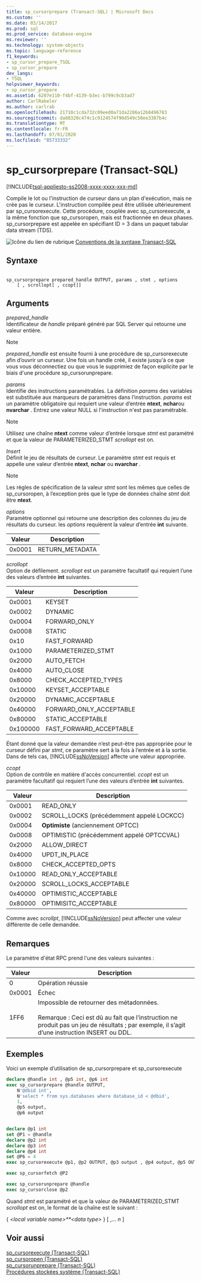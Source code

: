 ```yaml
---
title: sp_cursorprepare (Transact-SQL) | Microsoft Docs
ms.custom: ''
ms.date: 03/14/2017
ms.prod: sql
ms.prod_service: database-engine
ms.reviewer: ''
ms.technology: system-objects
ms.topic: language-reference
f1_keywords:
- sp_cursor_prepare_TSQL
- sp_cursor_prepare
dev_langs:
- TSQL
helpviewer_keywords:
- sp_cursor_prepare
ms.assetid: 6207e110-f4bf-4139-b3ec-b799c9cb3ad7
author: CarlRabeler
ms.author: carlrab
ms.openlocfilehash: 21710c1cda732c09eed0a71da2286a12b8496783
ms.sourcegitcommit: da88320c474c1c9124574f90d549c50ee3387b4c
ms.translationtype: MT
ms.contentlocale: fr-FR
ms.lasthandoff: 07/01/2020
ms.locfileid: "85733332"
---
```

# <a name="sp_cursorprepare-transact-sql"></a>sp_cursorprepare (Transact-SQL)
[!INCLUDE[tsql-appliesto-ss2008-xxxx-xxxx-xxx-md](../../includes/applies-to-version/sqlserver.md)]

  Compile le lot ou l'instruction de curseur dans un plan d'exécution, mais ne crée pas le curseur. L'instruction compilée peut être utilisée ultérieurement par sp_cursorexecute. Cette procédure, couplée avec sp_cursorexecute, a la même fonction que sp_cursoropen, mais est fractionnée en deux phases. sp_cursorprepare est appelée en spécifiant ID = 3 dans un paquet tabular data stream (TDS).  
  
 ![Icône du lien de rubrique](../../database-engine/configure-windows/media/topic-link.gif "Icône du lien de rubrique") [Conventions de la syntaxe Transact-SQL](../../t-sql/language-elements/transact-sql-syntax-conventions-transact-sql.md)  
  
## <a name="syntax"></a>Syntaxe  
  
```  
  
sp_cursorprepare prepared_handle OUTPUT, params , stmt , options  
    [ , scrollopt[ , ccopt]]  
```  
  
## <a name="arguments"></a>Arguments  
 *prepared_handle*  
 Identificateur de *handle* préparé généré par SQL Server qui retourne une valeur entière.  
  
> [!NOTE]  
>  *prepared_handle* est ensuite fourni à une procédure de sp_cursorexecute afin d’ouvrir un curseur. Une fois un handle créé, il existe jusqu'à ce que vous vous déconnectiez ou que vous le supprimiez de façon explicite par le biais d'une procédure sp_cursorunprepare.  
  
 *params*  
 Identifie des instructions paramétrables. La définition *params* des variables est substituée aux marqueurs de paramètres dans l’instruction. *params* est un paramètre obligatoire qui requiert une valeur d’entrée **ntext**, **nchar**ou **nvarchar** . Entrez une valeur NULL si l'instruction n'est pas paramétrable.  
  
> [!NOTE]  
>  Utilisez une chaîne **ntext** comme valeur d’entrée lorsque *stmt* est paramétré et que la valeur de PARAMETERIZED_STMT *scrollopt* est on.  
  
 *Insert*  
 Définit le jeu de résultats de curseur. Le paramètre *stmt* est requis et appelle une valeur d’entrée **ntext**, **nchar** ou **nvarchar** .  
  
> [!NOTE]  
>  Les règles de spécification de la valeur *stmt* sont les mêmes que celles de sp_cursoropen, à l’exception près que le type de données chaîne *stmt* doit être **ntext**.  
  
 *options*  
 Paramètre optionnel qui retourne une description des colonnes du jeu de résultats du curseur. les *options* requièrent la valeur d’entrée **int** suivante.  
  
|Valeur|Description|  
|-----------|-----------------|  
|0x0001|RETURN_METADATA|  
  
 *scrollopt*  
 Option de défilement. *scrollopt* est un paramètre facultatif qui requiert l’une des valeurs d’entrée **int** suivantes.  
  
|Valeur|Description|  
|-----------|-----------------|  
|0x0001|KEYSET|  
|0x0002|DYNAMIC|  
|0x0004|FORWARD_ONLY|  
|0x0008|STATIC|  
|0x10|FAST_FORWARD|  
|0x1000|PARAMETERIZED_STMT|  
|0x2000|AUTO_FETCH|  
|0x4000|AUTO_CLOSE|  
|0x8000|CHECK_ACCEPTED_TYPES|  
|0x10000|KEYSET_ACCEPTABLE|  
|0x20000|DYNAMIC_ACCEPTABLE|  
|0x40000|FORWARD_ONLY_ACCEPTABLE|  
|0x80000|STATIC_ACCEPTABLE|  
|0x100000|FAST_FORWARD_ACCEPTABLE|  
  
 Étant donné que la valeur demandée n’est peut-être pas appropriée pour le curseur défini par *stmt*, ce paramètre sert à la fois à l’entrée et à la sortie. Dans de tels cas, [!INCLUDE[ssNoVersion](../../includes/ssnoversion-md.md)] affecte une valeur appropriée.  
  
 *ccopt*  
 Option de contrôle en matière d'accès concurrentiel. *ccopt* est un paramètre facultatif qui requiert l’une des valeurs d’entrée **int** suivantes.  
  
|Valeur|Description|  
|-----------|-----------------|  
|0x0001|READ_ONLY|  
|0x0002|SCROLL_LOCKS (précédemment appelé LOCKCC)|  
|0x0004|**Optimiste** (anciennement OPTCC)|  
|0x0008|OPTIMISTIC (précédemment appelé OPTCCVAL)|  
|0x2000|ALLOW_DIRECT|  
|0x4000|UPDT_IN_PLACE|  
|0x8000|CHECK_ACCEPTED_OPTS|  
|0x10000|READ_ONLY_ACCEPTABLE|  
|0x20000|SCROLL_LOCKS_ACCEPTABLE|  
|0x40000|OPTIMISTIC_ACCEPTABLE|  
|0x80000|OPTIMISITC_ACCEPTABLE|  
  
 Comme avec *scrollpt*, [!INCLUDE[ssNoVersion](../../includes/ssnoversion-md.md)] peut affecter une valeur différente de celle demandée.  
  
## <a name="remarks"></a>Remarques  
 Le paramètre d'état RPC prend l'une des valeurs suivantes :  
  
|Valeur|Description|  
|-----------|-----------------|  
|0|Opération réussie|  
|0x0001|Échec|  
|1FF6|Impossible de retourner des métadonnées.<br /><br /> Remarque : Ceci est dû au fait que l’instruction ne produit pas un jeu de résultats ; par exemple, il s’agit d’une instruction INSERT ou DDL.|  
  
## <a name="examples"></a>Exemples  
  Voici un exemple d’utilisation de sp_cursorprepare et sp_cursorexecute

```sql
declare @handle int , @p5 int, @p6 int
exec sp_cursorprepare @handle OUTPUT, 
    N'@dbid int', 
    N'select * from sys.databases where database_id < @dbid',
    1,
    @p5 output,
    @p6 output


declare @p1 int  
set @P1 = @handle 
declare @p2 int   
declare @p3 int  
declare @p4 int  
set @P6 = 4 
exec sp_cursorexecute @p1, @p2 OUTPUT, @p3 output , @p4 output, @p5 OUTPUT, @p6

exec sp_cursorfetch @P2

exec sp_cursorunprepare @handle
exec sp_cursorclose @p2
```
 
 Quand *stmt* est paramétré et que la valeur de PARAMETERIZED_STMT *scrollopt* est on, le format de la chaîne est le suivant :  
  
 { *\<local variable name>**\<data type>* } [ ,... *n* ]  
  
## <a name="see-also"></a>Voir aussi  
 [sp_cursorexecute &#40;Transact-SQL&#41;](../../relational-databases/system-stored-procedures/sp-cursorexecute-transact-sql.md)   
 [sp_cursoropen &#40;Transact-SQL&#41;](../../relational-databases/system-stored-procedures/sp-cursoropen-transact-sql.md)   
 [sp_cursorunprepare &#40;Transact-SQL&#41;](../../relational-databases/system-stored-procedures/sp-cursorunprepare-transact-sql.md)   
 [Procédures stockées système &#40;Transact-SQL&#41;](../../relational-databases/system-stored-procedures/system-stored-procedures-transact-sql.md)  
  
  
